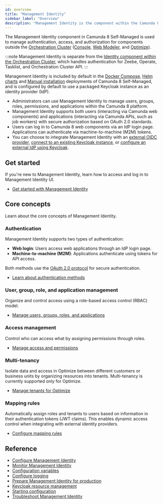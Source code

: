 ```yaml
---
id: overview
title: "Management Identity"
sidebar_label: "Overview"
description: "Management Identity is the component within the Camunda 8 Self-Managed responsible for authentication and authorization for Web Modeler, Console and Optimize."
---
```


The Management Identity component in Camunda 8 Self-Managed is used to manage authentication, access, and authorization for components outside the [Orchestration Cluster](/self-managed/components/orchestration-cluster/overview.md) ([Console](../console/overview.md), [Web Modeler](../modeler/web-modeler/overview.md), and [Optimize](../optimize/overview.md)).

:::note
Management Identity is separate from the [Identity component within the Orchestration Cluster](/self-managed/components/orchestration-cluster/identity/overview.md), which handles authentication for Zeebe, Operate, Tasklist, and Orchestration Cluster API.
:::

Management Identity is included by default in the [Docker Compose](/self-managed/quickstart/developer-quickstart/docker-compose.md), [Helm charts](/self-managed/installation-methods/helm/install.md) and [Manual installation](/self-managed/installation-methods/manual/install.md) deployments of Camunda 8 Self-Managed, and is configured by default to use a packaged Keycloak instance as an identity provider (IdP).

- Administrators can use Management Identity to manage users, groups, roles, permissions, and applications within the Camunda 8 platform.
- Management Identity supports both users (interacting via Camunda web components) and applications (interacting via Camunda APIs, such as job workers) with secure authorization based on OAuth 2.0 standards.
- Users can log in to Camunda 8 web components via an IdP login page. Applications can authenticate via machine-to-machine (M2M) tokens.
- You can choose to integrate Management Identity with an [external OIDC provider](./configuration/connect-to-an-oidc-provider.md), [connect to an existing Keycloak instance](./configuration/connect-to-an-existing-keycloak.md), or [configure an external IdP using Keycloak](./configuration/configure-external-identity-provider.md).

## Get started

If you're new to Management Identity, learn how to access and log in to Management Identity UI.

- [Get started with Management Identity](identity-first-steps.md)

## Core concepts

Learn about the core concepts of Management Identity.

### Authentication

Management Identity supports two types of authentication:

- **Web login**: Users access web applications through an IdP login page.
- **Machine-to-machine (M2M)**: Applications authenticate using tokens for API access.

Both methods use the [OAuth 2.0 protocol](https://oauth.net/2/) for secure authentication.

- [Learn about authentication methods](authentication.md)

### User, group, role, and application management

Organize and control access using a role-based access control (RBAC) model.

- [Manage users, groups, roles, and applications](application-user-group-role-management/identity-application-user-group-role-management-overview.md)

### Access management

Control who can access what by assigning permissions through roles.

- [Manage access and permissions](access-management/access-management-overview.md)

### Multi-tenancy

Isolate data and access in Optimize between different customers or business units by organizing resources into tenants. Multi-tenancy is currently supported only for Optimize.

- [Manage tenants for Optimize](manage-tenants.md)

### Mapping rules

Automatically assign roles and tenants to users based on information in their authentication tokens (JWT claims). This enables dynamic access control when integrating with external identity providers.

- [Configure mapping rules](mapping-rules.md)

## Reference

- [Configure Management Identity](configuration/identity-configuration-overview.md)
- [Monitor Management Identity](miscellaneous/application-monitoring.md)
- [Configuration variables](miscellaneous/configuration-variables.md)
- [Configure logging](miscellaneous/configure-logging.md)
- [Prepare Management Identity for production](miscellaneous/making-identity-production-ready.md)
- [Keycloak resource management](miscellaneous/resource-management.md)
- [Starting configuration](miscellaneous/starting-configuration.md)
- [Troubleshoot Management Identity](miscellaneous/troubleshoot-identity.md)
